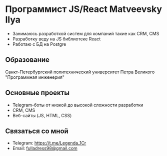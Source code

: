 
# Программист JS/React Matveevsky Ilya
- Занимаюсь разработкой систем для компаний такие как CRM, CMS
- Разработку веду на JS библиотеке React
- Работаю с БД на Postgre

## Образование
Санкт-Петербургский политехнический университет Петра Великого "Программная инженерия"

## Основные проекты
- Telegram-боты от низкой до высокой сложности разработки
- CRM, CMS
- Веб-сайты (JS, HTML, CSS)

## Связаться со мной
- Telegram: https://t.me/Legenda_1Cr
- Email: fulladress98@gmail.com
